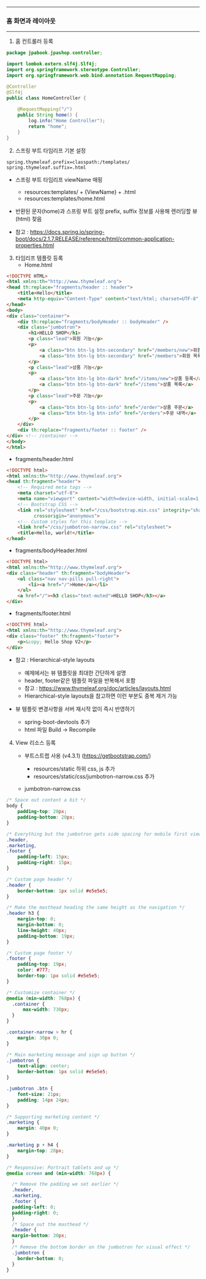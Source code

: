 -----
### 홈 화면과 레이아웃
-----
1. 홈 컨트롤러 등록
```java
package jpabook.jpashop.controller;

import lombok.extern.slf4j.Slf4j;
import org.springframework.stereotype.Controller;
import org.springframework.web.bind.annotation.RequestMapping;

@Controller
@Slf4j
public class HomeController {
    
    @RequestMapping("/")
    public String home() {
        log.info("Home Controller");
        return "home";
    }
}
```

2. 스프링 부트 타임리프 기본 설정
```properties
spring.thymeleaf.prefix=classpath:/templates/
spring.thymeleaf.suffix=.html
```
  - 스프링 부트 타임리프 viewName 매핑
    + resources:templates/ + {ViewName} + .html
    + resources:templates/home.html

  - 반환된 문자(home)과 스프링 부트 설정 prefix, suffix 정보를 사용해 렌러딩할 뷰(html) 찾음
  - 참고 : https://docs.spring.io/spring-boot/docs/2.1.7.RELEASE/reference/html/common-application-properties.html

3. 타임리프 템플릿 등록
   - Home.html
```html
<!DOCTYPE HTML>
<html xmlns:th="http://www.thymeleaf.org">
<head th:replace="fragments/header :: header">
    <title>Hello</title>
    <meta http-equiv="Content-Type" content="text/html; charset=UTF-8" />
</head>
<body>
<div class="container">
    <div th:replace="fragments/bodyHeader :: bodyHeader" />
    <div class="jumbotron">
        <h1>HELLO SHOP</h1>
        <p class="lead">회원 기능</p>
        <p>
            <a class="btn btn-lg btn-secondary" href="/members/new">회원 가입</a>
            <a class="btn btn-lg btn-secondary" href="/members">회원 목록</a>
        </p>
        <p class="lead">상품 기능</p>
        <p>
            <a class="btn btn-lg btn-dark" href="/items/new">상품 등록</a>
            <a class="btn btn-lg btn-dark" href="/items">상품 목록</a>
        </p>
        <p class="lead">주문 기능</p>
        <p>
            <a class="btn btn-lg btn-info" href="/order">상품 주문</a>
            <a class="btn btn-lg btn-info" href="/orders">주문 내역</a>
        </p>
    </div>
    <div th:replace="fragments/footer :: footer" />
</div> <!-- /container -->
</body>
</html>
```

  - fragments/header.html
```html
<!DOCTYPE html>
<html xmlns:th="http://www.thymeleaf.org">
<head th:fragment="header">
    <!-- Required meta tags -->
    <meta charset="utf-8">
    <meta name="viewport" content="width=device-width, initial-scale=1, shrink-to-fit=no">
    <!-- Bootstrap CSS -->
    <link rel="stylesheet" href="/css/bootstrap.min.css" integrity="sha384-ggOyR0iXCbMQv3Xipma34MD+dH/1fQ784/j6cY/iJTQUOhcWr7x9JvoRxT2MZw1T"
          crossorigin="anonymous">
    <!-- Custom styles for this template -->
    <link href="/css/jumbotron-narrow.css" rel="stylesheet">
    <title>Hello, world!</title>
</head>
```

  - fragments/bodyHeader.html
```html
<!DOCTYPE html>
<html xmlns:th="http://www.thymeleaf.org">
<div class="header" th:fragment="bodyHeader">
    <ul class="nav nav-pills pull-right">
        <li><a href="/">Home</a></li>
    </ul>
    <a href="/"><h3 class="text-muted">HELLO SHOP</h3></a>
</div>
```

  - fragments/footer.html
```html
<!DOCTYPE html>
<html xmlns:th="http://www.thymeleaf.org"> 
<div class="footer" th:fragment="footer"> 
    <p>&copy; Hello Shop V2</p>
</div>
```

  - 참고 : Hierarchical-style layouts
    + 예제에서는 뷰 템플릿을 최대한 간단하게 설명
    + header, footer같은 템플릿 파일을 반복해서 포함
    + 참고 : https://www.thymeleaf.org/doc/articles/layouts.html
    + Hierarchical-style layouts을 참고하면 이런 부분도 중복 제거 가능

  - 뷰 템플릿 변경사항을 서버 재시작 없이 즉시 반영하기
    + spring-boot-devtools 추가
    + html 파일 Build → Recompile

4. View 리소스 등록
   - 부트스트랩 사용 (v4.3.1) (https://getbootstrap.com/)
     + resources/static 하위 css, js 추가
     + resources/static/css/jumbotron-narrow.css 추가

   - jumbotron-narrow.css
```css
/* Space out content a bit */ 
body {
    padding-top: 20px; 
    padding-bottom: 20px;
}

/* Everything but the jumbotron gets side spacing for mobile first views */ 
.header,
.marketing,
.footer {
    padding-left: 15px; 
    padding-right: 15px;
}

/* Custom page header */ 
.header {
    border-bottom: 1px solid #e5e5e5; 
}

/* Make the masthead heading the same height as the navigation */ 
.header h3 {
    margin-top: 0; 
    margin-bottom: 0; 
    line-height: 40px; 
    padding-bottom: 19px;
}

/* Custom page footer */ 
.footer {
    padding-top: 19px; 
    color: #777;
    border-top: 1px solid #e5e5e5;
}

/* Customize container */ 
@media (min-width: 768px) {
  .container { 
      max-width: 730px;
  } 
}

.container-narrow > hr { 
    margin: 30px 0;
}

/* Main marketing message and sign up button */ 
.jumbotron {
    text-align: center;
    border-bottom: 1px solid #e5e5e5; 
}

.jumbotron .btn { 
    font-size: 21px; 
    padding: 14px 24px;
}

/* Supporting marketing content */ 
.marketing {
    margin: 40px 0; 
}

.marketing p + h4 { 
    margin-top: 28px;
}

/* Responsive: Portrait tablets and up */ 
@media screen and (min-width: 768px) {

  /* Remove the padding we set earlier */ 
  .header,
  .marketing,
  .footer { 
  padding-left: 0; 
  padding-right: 0;
  }
  /* Space out the masthead */ 
  .header {
  margin-bottom: 30px; 
  }
  /* Remove the bottom border on the jumbotron for visual effect */ 
  .jumbotron {
    border-bottom: 0; 
  }
}
```
